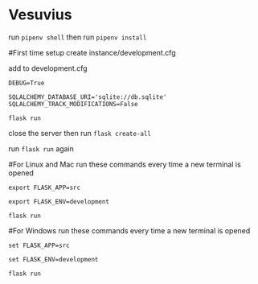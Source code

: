 # Vesuvius
run `pipenv shell`
then run `pipenv install` 

#First time setup 
create instance/development.cfg

add to development.cfg

```
DEBUG=True

SQLALCHEMY_DATABASE_URI='sqlite://db.sqlite'
SQLALCHEMY_TRACK_MODIFICATIONS=False
```
`flask run` 

close the server then run `flask create-all`

run `flask run` again

#For Linux and Mac 
run these commands every time a new terminal is opened

`export FLASK_APP=src`

`export FLASK_ENV=development`

`flask run`

#For Windows
run these commands every time a new terminal is opened

`set FLASK_APP=src`

`set FLASK_ENV=development`

`flask run`
